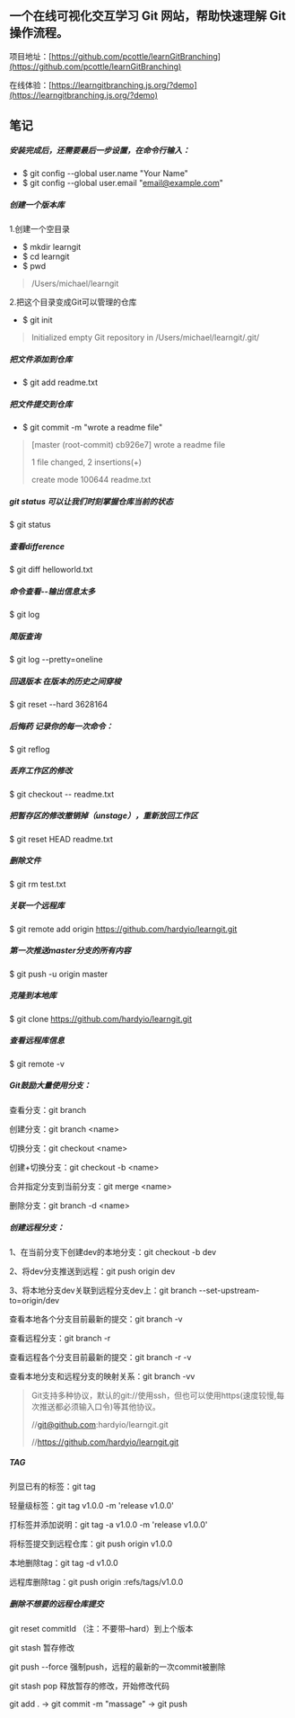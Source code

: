 ## 一个在线可视化交互学习 Git 网站，帮助快速理解 Git 操作流程。 ##
项目地址：[https://github.com/pcottle/learnGitBranching](https://github.com/pcottle/learnGitBranching)

在线体验：[https://learngitbranching.js.org/?demo](https://learngitbranching.js.org/?demo)

## 笔记 ##
##### 安装完成后，还需要最后一步设置，在命令行输入：

* $ git config --global user.name "Your Name"
* $ git config --global user.email "email@example.com"

##### 创建一个版本库
1.创建一个空目录

* $ mkdir learngit
* $ cd learngit
* $ pwd
> /Users/michael/learngit

2.把这个目录变成Git可以管理的仓库

* $ git init
> Initialized empty Git repository in /Users/michael/learngit/.git/

##### 把文件添加到仓库

* $ git add readme.txt

##### 把文件提交到仓库
* $ git commit -m "wrote a readme file"
 
> [master (root-commit) cb926e7] wrote a readme file
> 
> 1 file changed, 2 insertions(+)
> 
> create mode 100644 readme.txt

##### git status 可以让我们时刻掌握仓库当前的状态
$ git status

##### 查看difference
$ git diff helloworld.txt

##### 命令查看--输出信息太多
$ git log

##### 简版查询
$ git log --pretty=oneline

##### 回退版本 在版本的历史之间穿梭
$ git reset --hard 3628164

##### 后悔药 记录你的每一次命令：
$ git reflog

##### 丢弃工作区的修改

$ git checkout -- readme.txt

##### 把暂存区的修改撤销掉（unstage），重新放回工作区

$ git reset HEAD readme.txt

##### 删除文件

$ git rm test.txt

##### 关联一个远程库
$ git remote add origin https://github.com/hardyio/learngit.git
##### 第一次推送master分支的所有内容

$ git push -u origin master

##### 克隆到本地库

$ git clone https://github.com/hardyio/learngit.git

##### 查看远程库信息
$ git remote -v

##### Git鼓励大量使用分支：

查看分支：git branch

创建分支：git branch \<name>

切换分支：git checkout \<name>

创建+切换分支：git checkout -b \<name>

合并指定分支到当前分支：git merge \<name>

删除分支：git branch -d \<name>

##### 创建远程分支：

1、在当前分支下创建dev的本地分支：git checkout -b dev

2、将dev分支推送到远程：git push origin dev

3、将本地分支dev关联到远程分支dev上：git branch --set-upstream-to=origin/dev

查看本地各个分支目前最新的提交：git branch -v

查看远程分支：git branch -r

查看远程各个分支目前最新的提交：git branch -r -v

查看本地分支和远程分支的映射关系：git branch -vv


> Git支持多种协议，默认的git://使用ssh，但也可以使用https(速度较慢,每次推送都必须输入口令)等其他协议。
>
> //git@github.com:hardyio/learngit.git
>
> //https://github.com/hardyio/learngit.git

##### TAG

列显已有的标签：git tag

轻量级标签：git tag v1.0.0 -m 'release v1.0.0'

打标签并添加说明：git tag -a v1.0.0 -m 'release v1.0.0'

将标签提交到远程仓库：git push origin v1.0.0

本地删除tag：git tag -d v1.0.0

远程库删除tag：git push origin :refs/tags/v1.0.0

##### 删除不想要的远程仓库提交

git reset commitId （注：不要带–hard）到上个版本

git stash 暂存修改

git push --force 强制push，远程的最新的一次commit被删除

git stash pop 释放暂存的修改，开始修改代码

git add . -> git commit -m "massage" -> git push

